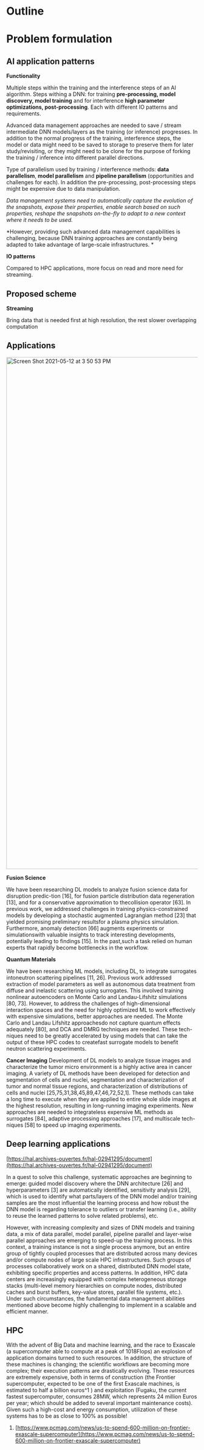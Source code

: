 # Outline

# Problem formulation

## AI application patterns

**Functionality**

Multiple steps within the training and the interference steps of an AI algorithm. Steps withing a DNN: for training **pre-processing, model discovery, model training** and for interference **high parameter optimizations, post-processing**. Each with different IO patterns and requirements.

Advanced data management approaches are needed to save / stream intermediate DNN models/layers as the training (or inference) progresses. In addition to the normal progress of the training, interference steps, the model or data might need to be saved to storage to preserve them for later study/revisiting, or they might need to be clone for the purpose of forking the training / inference into different parallel directions.

Type of parallelism used by training / interference methods: **data parallelism**, **model parallelism** and **pipeline parallelism**
(opportunities and challenges for each). In addition the pre-processing, post-processing steps might be expensive due to data manipulation.

*Data management systems need to automatically capture the evolution of the snapshots, expose their properties, enable search based on such properties, reshape the snapshots on-the-fly to adapt
to a new context where it needs to be used.*

*However, providing such advanced data management capabilities is challenging, because DNN training approaches are constantly being adapted to take
advantage of large-scale infrastructures. *

**IO patterns**

Compared to HPC applications, more focus on read and more need for streaming.

## Proposed scheme

**Streaming**

Bring data that is needed first at high resolution, the rest slower overlapping computation

## Applications

<img width="1348" alt="Screen Shot 2021-05-12 at 3 50 53 PM" src="https://user-images.githubusercontent.com/16229479/118035894-d8fe8a00-b339-11eb-8b4d-3e54727dbf9e.png">

**Fusion Science**

We have been researching DL models to analyze fusion science data for disruption predic-tion [16], for fusion particle distribution data regeneration [13], 
and for a conservative approximation to thecollision operator [63]. In previous work, we addressed challenges in training physics-constrained models 
by developing a stochastic augmented Lagrangian method [23] that yielded promising preliminary resultsfor a plasma physics simulation. 
Furthermore, anomaly detection [66] augments experiments or simulationswith valuable insights to track interesting developments, potentially leading 
to findings [15]. In the past,such a task relied on human experts that rapidly become bottlenecks in the workflow.

**Quantum Materials**

We have been researching ML models, including DL, to integrate surrogates intoneutron scattering pipelines [11, 26].
Previous work addressed extraction of model parameters as well as autonomous data treatment from diffuse and inelastic scattering using surrogates. 
This involved training nonlinear autoencoders on Monte Carlo and Landau-Lifshitz simulations [80, 73]. However, to address the challenges of high-dimensional
interaction spaces and the need for highly optimized ML to work effectively with expensive simulations, better approaches are needed. 
The Monte Carlo and Landau Lifshitz approachesdo not capture quantum effects adequately [80], and DCA and DMRG techniques are needed. 
These tech-niques need to be greatly accelerated by using models that can take the output of these HPC codes to createfast surrogate models 
to benefit neutron scattering experiments.

**Cancer Imaging**
Development of DL models to analyze tissue images and characterize the tumor micro environment is a highly active area in cancer imaging.
A variety of DL methods have been developed for detection and segmentation of cells and nuclei, segmentation and characterization of tumor and normal tissue
regions, and characterization of distributions of cells and nuclei [25,75,31,38,45,89,47,46,72,52,1]. These methods can take a long time to execute when
they are applied to entire whole slide images at the highest resolution, resulting in long-running imaging experiments. New approaches are needed to 
integrateless expensive ML methods as surrogates [84], adaptive processing approaches [17], and multiscale tech-niques [58] to speed up imaging experiments.

## Deep learning applications

[https://hal.archives-ouvertes.fr/hal-02941295/document](https://hal.archives-ouvertes.fr/hal-02941295/document)

In a quest to solve this challenge, systematic approaches are beginning to
emerge: guided model discovery where the DNN architecture [26] and hyperparameters [3] are automatically identified, sensitivity analysis [29], which is used
to identify what parts/layers of the DNN model and/or training samples are the
most influential the learning process and how robust the DNN model is regarding tolerance to outliers or transfer learning (i.e., ability to reuse the learned
patterns to solve related problems), etc.

However, with increasing complexity and sizes of DNN models and training data, a mix of data parallel, model parallel, pipeline parallel and layer-wise
parallel approaches are emerging to speed-up the training process. In this context, a training instance is not a single process anymore, but an entire group
of tightly coupled processes that are distributed across many devices and/or
compute nodes of large scale HPC infrastructures. Such groups of processes collaboratively work on a shared, distributed DNN model state, exhibiting specific
properties and access patterns. In addition, HPC data centers are increasingly
equipped with complex heterogeneous storage stacks (multi-level memory hierarchies on compute nodes, distributed caches and burst buffers, key-value stores,
parallel file systems, etc.). Under such circumstances, the fundamental data management abilities mentioned above become highly challenging to implement in a
scalable and efficient manner.

## HPC

With the advent of Big Data and machine learning, and the
race to Exascale (a supercomputer able to compute at a peak of 1018Flops) an explosion of application domains
turned to such resources. In addition, the structure of these machines is changing; the scientific workflows
are becoming more complex; their execution patterns are drastically evolving. These resources are extremely
expensive, both in terms of construction (the Frontier supercomputer, expected to be one of the first Exascale
machines, is estimated to half a billion euros^1
) and exploitation (Fugaku, the current fastest supercomputer,
consumes 28MW, which represents 24 million Euros per year; which should be added to several important
maintenance costs). Given such a high-cost and energy consumption, utilization of these systems has to be
as close to 100% as possible!

1. [https://www.pcmag.com/news/us-to-spend-600-million-on-frontier-exascale-supercomputer](https://www.pcmag.com/news/us-to-spend-600-million-on-frontier-exascale-supercomputer)
